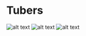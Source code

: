 # Tubers

![alt text](https://i.ibb.co/qMc4gw7/Screenshot-235.png)
![alt text](https://i.ibb.co/MPLcrkX/Screenshot-234.png)
![alt text](https://i.ibb.co/yYVLMnz/Screenshot-237.png)

